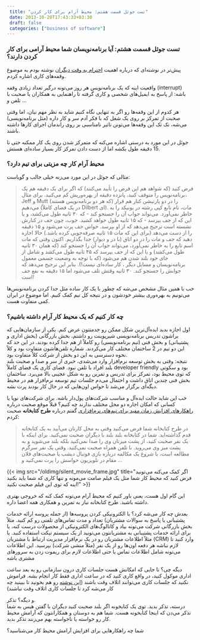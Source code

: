 ```yaml
---
 title: "تست جوئل قسمت هشتم: محیط آرام برای کار کردن" 
 date: 2013-10-20T17:43:33+03:30
 draft: false 
 categories: ["business of software"]
---
```


### تست جوئل قسمت هشتم: آیا برنامه‌نویسان شما محیط آرامی برای کار کردن دارند؟



پیش‌تر در نوشته‌ای که درباره اهمیت [احترام به وقت دیگران](/post/9-مهارت-های-کار-تیمی-نرم-افزار-قسمت-سوم--احترام-به-وقت-دیگران/) نوشته بودم به موضوع وقفه‌های کاری اشاره کردم.



واقعیت اینه که یک برنامه‌نویس هر روز می‌تونه درگیر تعداد زیادی وقفه (interrupt) باشه: از پاسخ به ایمیل‌های شخصی و کاری گرفته تا راهنمایی به همکاران یا صحبت با تلفن و ...



هر کدوم از این وقفه‌ها رو اگر به تنهایی نگاه کنیم شاید به نظر مهم نیان، اما وقتی صحبت از تمرکز بر روی یک شغل که با فکر آدم سر و کار داره (مثل برنامه‌نویسی) می‌شه، تک تک این وقفه‌ها می‌تونن تاثیر نامناسبی بر روی راندمان اجرای کارها داشته باشند.



جوئل در این مورد به درستی اشاره می‌کنه که متمرکز شدن روی یک کار ممکنه حتی تا 15 دقیقه طول بکشه اما از دست دادن تمرکز کار بسیار ساده‌ای هستش.



### محیط آرام کار چه مزیتی برای تیم دارد؟



مثالی که جوئل در این مورد می‌زنه خیلی جالب و گویاست:



> فرض کنید (که شواهد هم این فرض را تأیید می‌کنند) که اگر برای یک دقیقه هم یک برنامه‌نویس را متوقف کنید، پانزده دقیقه از بهره‌وریش کم می‌کنید. برای مثال، Jeff‌ و Mutt (که هر دو برنامه‌نویس هستند) را در دو پارتیشن کنار هم قرار می‌دهیم (در یک فضای کاملاً Dilbert ای). مات، نام تابع کپی رشته در یونیکد را به خاطر نمی‌آورد. می‌تواند جواب آن را جستجو کند - که ۳۰ ثانیه طول می‌کشد، و یا این که از جف بپرسد - که ۱۵ ثانیه طول خواهد کشید. خوب، چون جف در کنارش نشسته است ترجیح می‌دهد که از او بپرسد. حواس جف پرت می‌شود و ۱۵ دقیقه را از دست می‌دهد (برای این که مات ۱۵ ثانیه صرفه‌جویی کرده باشد.)
حالا اجازه دهید که جف و مات را در دو اتاق (با در و دیوار)‌ جدا بگذاریم. اکنون وقتی که مات اسم تابع را به خاطر نمی‌آورد، می‌تواند جواب آن را جستجو کند (که همان ۳۰ ثانیه طول می‌کشد)‌ و یا این که از جف بپرسد که ۴۵ ثانیه طول می‌کشد و شامل از جای خود بلند شدن هم می‌شود (که با توجه به وضعیت جسمی معمول برنامه‌نویسان و مسایل ديگر ‌، کار ساده‌ای نیست!). بنابر این ترجیح می‌دهد که جوابش را جستجو کند. ۳۰ ثانیه وقتش تلف می‌شود اما ۱۵ دقیقه به نفع جف است!



خب با همین مثال مشخص می‌شه که چطور با یک کار ساده مثل جدا کردن برنامه‌نویس‌ها می‌تونیم به بهره‌وری بیشتر خودشون و در نتیجه کل تیم کمک کنیم. اما موضوع در ایران کمی متفاوت هست.



### چه کار کنیم که یک محیط کار آرام داشته باشیم؟



اول اجازه بدید ایده‌آل‌ترین شکل ممکن رو خدمتتون عرض کنم. یکی از سازمان‌هایی که براشون تدریس برنامه‌نویسی شیرپوینت رو داشتم، بخش بازرگانی (بخش اداری و پشتیبانی) و بخش فنی (تیم برنامه‌نویسی) رو کاملاً از هم جدا کرده بودند. در این حد که این دو تیم در 2 ساختمان مختلف کار می‌کردند. شماره تلفن‌هاشون متفاوت بود و کلاً نحوه دسترسی به این دو بخش از شرکت کلاً متفاوت بود.   
نتیجه: وقتی به بخش توسعه نرم‌افزار وارد می‌شدی، خبری از سر و صدا و صحبت بلند بلند افراد با تلفن نبود. فضای کاری یک فضای کاملاً developer friendly بود و سکوتی که توی محیط بود، تمرکز برای تدریس و تمرین رو به شکل عجیبی بالا می‌برد. ساختمان بخش فنی چندین اتاق داشت و احتمال می‌دم جلسات تیم توسعه نرم‌افزار هم در محیط دیگه‌ای برگزار می‌شد تا حواس اون‌هایی که در حال کار بودند پرت نشه.



خب این شاید حالت ایده‌‌آل و مناسب شرکت‌های پول‌دار باشه. برای شرکت‌های نوپا یا کسانی که امکان اجاره دو محل مختلف ندارند چه کنیم؟ قبلاً موقع صحبت درباره [راهکارهای افزایش زمان مفید برای تیم‌های نرم‌افزاری](/post/20-راهکارهایی-برای-افزایش-زمان-مفید-در-تیم-های-نرم-افزاری/) گفتم درباره **طرح کتابخانه** صحبت کردم:



> در طرح کتابخانه شما فرض می‌کنید وقتی به محل کارتان می‌آیید به یک کتابخانه قدم گذاشته‌اید. شما در کتابخانه بلند بلند با دیگران صحبت نمی‌کنید. برای اینکه با یک نفر صحبت کنید، از پشت میزتان وی را صدا نمی‌کنید بلکه بلند می‌شوید و به پشت میز وی می‌روید. با تلفن همراه صحبت نمی‌کنید. وقتی یک نفر سرگرم مطالعه است، با شروع یک مکالمه درباره بازی فوتبال دیشب یا صحبت‌های فلان مقام در تلویزیون حواسش را پرت نمی‌کنید و ...


{{< img src="/oldimg/silent_movie_frame.jpg" title="اگر کمک می‌کنه می‌تونید فرض کنید که محیط کار شما مثل یک فیلم صامت می‌مونه و تنها کاری که شما باید بکنید اینه که توی این فیلم صحبت نکنید!" >}}



این گام اول هست، یعنی باور کنیم که محیط آرام می‌تونه کمک کنه که خروجی بهتری داشته باشید. طرح کتابخانه نیاز به تمرین و همکاری همه اعضا داره.



بعدش چه کار می‌شه کرد؟ با الکترونیکی کردن پروسه‌ها (از جمله پروسه ارائه خدمات پشتیبانی یا پاسخ به سوالات مشتریان) تعداد و مدت تماس‌های تلفنی رو کم کنید. مثلاً بخش بازرگانی شرکت می‌تونه بیاد و کاتالوگ‌های الکترونیکی از محصولات درست کنه، یا برای ارائه خدمات پشتیبانی به مشتریانتون می‌تونید از یک سیستم تیکت استفاده کنید. یا مثلاً اطلاعات مشتریان رو در یک نرم‌افزار مدیریت ارتباط با مشتریان (CRM) وارد کنید تا لازم نباشه هر دفعه اون‌ها رو از یک نفر (مثلاً منشی شرکت) بپرسید. این اطلاعات می‌تونه شامل اطلاعات تماس یا حتی اطلاعات لازم برای ریموت زدن به سرورهای مشتری باشه



دیگه چی؟ تا جایی که امکانش هست جلسات کاری درون سازمانی رو به بعد ساعت اداری موکول کنید، در واقع کاری کنید که در ساعت اداری فقط کار انجام بشه. فراموش نکنید که جلسات کاری می‌توانند اتلاف وقت باشند ([این نوشته](/post/11-چرا-جلسات-کاری-نرم-افزاری-می-توانند-اتلاف-وقت-باشند-و-چه-کار-کنیم-که-نباشند/) رو هم بخونید تا ببینید چه کار می‌شه کرد تا جلسات کاری اتلاف وقت نباشند)



و دیگه؟ تذکر.  
درسته، تذکر بدید. توی یک کتابخونه اگر بلند صحبت کنید دیگران با گفتن هیس به شما تذکر می‌دن که اینجا کتابخونه هست. شما هم به دوستان و همکارانتون که آرامش محیط کار رو خواسته یا ناخواسته بهم می‌زنند تذکر بدید.



شما چه راهکارهایی برای افزایش آرامش محیط کار می‌شناسید؟

